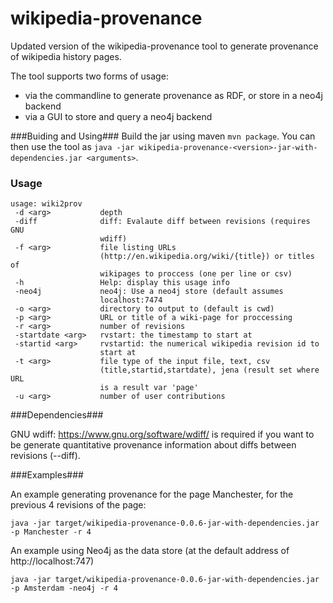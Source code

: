 wikipedia-provenance
====================

Updated version of the wikipedia-provenance tool to generate provenance of wikipedia history pages.

The tool supports two forms of usage:

  - via the commandline to generate provenance as RDF, or store in a neo4j backend
  - via a GUI to store and query a neo4j backend


###Buiding and Using###
Build the jar using maven `mvn package`. You can then use the tool as `java -jar wikipedia-provenance-<version>-jar-with-dependencies.jar <arguments>`. 

### Usage ###
```
usage: wiki2prov
 -d <arg>           depth
 -diff              diff: Evalaute diff between revisions (requires GNU
                    wdiff)
 -f <arg>           file listing URLs
                    (http://en.wikipedia.org/wiki/{title}) or titles of
                    wikipages to proccess (one per line or csv)
 -h                 Help: display this usage info
 -neo4j             neo4j: Use a neo4j store (default assumes
                    localhost:7474
 -o <arg>           directory to output to (default is cwd)
 -p <arg>           URL or title of a wiki-page for proccessing
 -r <arg>           number of revisions
 -startdate <arg>   rvstart: the timestamp to start at
 -startid <arg>     rvstartid: the numerical wikipedia revision id to
                    start at
 -t <arg>           file type of the input file, text, csv
                    (title,startid,startdate), jena (result set where URL
                    is a result var 'page'
 -u <arg>           number of user contributions
```




###Dependencies###

GNU wdiff: https://www.gnu.org/software/wdiff/ is required if you want to be generate quantitative provenance information about diffs between revisions (--diff).



###Examples###

An example generating provenance for the page Manchester, for the previous 4 revisions of the page:
```
java -jar target/wikipedia-provenance-0.0.6-jar-with-dependencies.jar -p Manchester -r 4
```


An example using Neo4j as the data store (at the default address of http://localhost:747)
``` 
java -jar target/wikipedia-provenance-0.0.6-jar-with-dependencies.jar -p Amsterdam -neo4j -r 4
```
